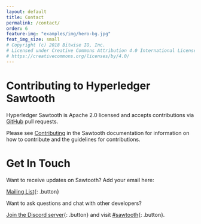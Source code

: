 ```yaml
---
layout: default
title: Contact
permalink: /contact/
order: 6
feature-img: "examples/img/hero-bg.jpg"
feat_img_size: small
# Copyright (c) 2018 Bitwise IO, Inc.
# Licensed under Creative Commons Attribution 4.0 International License
# https://creativecommons.org/licenses/by/4.0/
---
```


# Contributing to Hyperledger Sawtooth

Hyperledger Sawtooth is Apache 2.0 licensed and accepts contributions via
[GitHub](https://github.com/hyperledger/sawtooth-core) pull requests.

Please see [Contributing](https://sawtooth.hyperledger.org/docs/core/releases/latest/community/contributing.html)
in the Sawtooth documentation for information
on how to contribute and the guidelines for contributions.

# Get In Touch

Want to receive updates on Sawtooth? Add your email here:

[Mailing List](https://lists.hyperledger.org/g/sawtooth
"Hyperledger Sawtooth Mailing List"){: .button}

Want to ask questions and chat with other developers?

[Join the Discord server](https://discord.gg/hyperledger){: .button}
and visit [#sawtooth](
https://discord.com/channels/905194001349627914/905206249879113818){: .button}.
